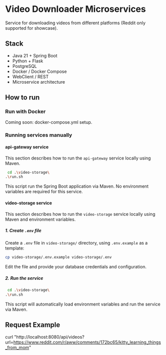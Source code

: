 # Video Downloader Microservices

Service for downloading videos from different platforms (Reddit only supported for showcase).

## Stack

- Java 21 + Spring Boot
- Python + Flask
- PostgreSQL
- Docker / Docker Compose
- WebClient / REST
- Microservice architecture

## How to run

### Run with Docker
Coming soon: docker-compose.yml setup.

### Running services manually

#### api-gateway service

This section describes how to run the `api-gateway` service locally using Maven.
```bash
 cd .\video-storage\
.\run.sh
```
This script run the Spring Boot application via Maven.
No environment variables are required for this service.


#### video-storage service

This section describes how to run the `video-storage` service locally using Maven and environment variables.

##### 1. Create `.env` file

Create a `.env` file in `video-storage/` directory, using `.env.example` as a template:

```bash
cp video-storage/.env.example video-storage/.env
```
Edit the file and provide your database credentials and configuration.

##### 2. Run the service

```bash
 cd .\video-storage\
.\run.sh
```

This script will automatically load environment variables and run the service via Maven.


## Request Example

curl "http://localhost:8080/api/videos?url=https://www.reddit.com/r/aww/comments/172bc65/kitty_learning_things_from_mom"

